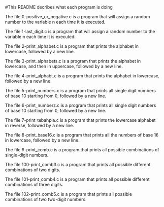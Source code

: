 #This README decribes what each program is doing

The file 0-positive_or_negative.c is a program that will assign a random number to the variable n each time it is executed.

The file 1-last_digit.c is a program that will assign a random number to the variable n each time it is executed.

The file 2-print_alphabet.c is a program that prints the alphabet in lowercase, followed by a new line.

The file 3-print_alphabets.c is a program that prints the alphabet in lowercase, and then in uppercase, followed by a new line.

The file 4-print_alphabt.c is a program that prints the alphabet in lowercase, followed by a new line.

The file 5-print_numbers.c is a program that prints all single digit numbers of base 10 starting from 0, followed by a new line.

The file 6-print_numberz.c is a program that prints all single digit numbers of base 10 starting from 0, followed by a new line.

The file 7-print_tebahpla.c is a program that prints the lowercase alphabet in reverse, followed by a new line.

The file 8-print_base16.c is a program that prints all the numbers of base 16 in lowercase, followed by a new line.

The file 9-print_comb.c is a program that prints all possible combinations of single-digit numbers.

The file 100-print_comb3.c is a program that prints all possible different combinations of two digits.

The file 101-print_comb4.c is a program that prints all possible different combinations of three digits.

The file 102-print_comb5.c is a program that prints all possible combinations of two two-digit numbers.
